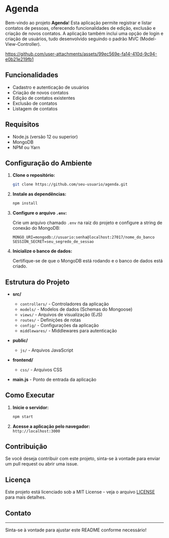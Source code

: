# Agenda

Bem-vindo ao projeto **Agenda**! Esta aplicação permite registrar e listar contatos de pessoas, oferecendo funcionalidades de edição, exclusão e criação de novos contatos. A aplicação também inclui uma opção de login e criação de usuários, tudo desenvolvido seguindo o padrão MVC (Model-View-Controller).

https://github.com/user-attachments/assets/99ec569e-fa14-410d-9c94-e0b21e219fb1

## Funcionalidades

- Cadastro e autenticação de usuários
- Criação de novos contatos
- Edição de contatos existentes
- Exclusão de contatos
- Listagem de contatos

## Requisitos

- Node.js (versão 12 ou superior)
- MongoDB
- NPM ou Yarn

## Configuração do Ambiente

1. **Clone o repositório:**

   ```bash
   git clone https://github.com/seu-usuario/agenda.git
   ```

2. **Instale as dependências:**

   ```bash
   npm install
   ```

3. **Configure o arquivo `.env`:**

   Crie um arquivo chamado `.env` na raiz do projeto e configure a string de conexão do MongoDB:

   ```plaintext
   MONGO_URI=mongodb://usuario:senha@localhost:27017/nome_do_banco
   SESSION_SECRET=seu_segredo_de_sessao
   ```

4. **Inicialize o banco de dados:**

   Certifique-se de que o MongoDB está rodando e o banco de dados está criado.

## Estrutura do Projeto

- **src/**
  - `controllers/` - Controladores da aplicação
  - `models/` - Modelos de dados (Schemas do Mongoose)
  - `views/` - Arquivos de visualização (EJS)
  - `routes/` - Definições de rotas
  - `config/` - Configurações da aplicação
  - `middlewares/` - Middlewares para autenticação

- **public/**
  - `js/` - Arquivos JavaScript

- **frontend/**
  - `css/` - Arquivos CSS

- **main.js** - Ponto de entrada da aplicação

## Como Executar

1. **Inicie o servidor:**

   ```bash
   npm start
   ```

2. **Acesse a aplicação pelo navegador:**  
   `http://localhost:3000`

## Contribuição

Se você deseja contribuir com este projeto, sinta-se à vontade para enviar um pull request ou abrir uma issue.

## Licença

Este projeto está licenciado sob a MIT License - veja o arquivo [LICENSE](LICENSE) para mais detalhes.

## Contato
---
Sinta-se à vontade para ajustar este README conforme necessário!

